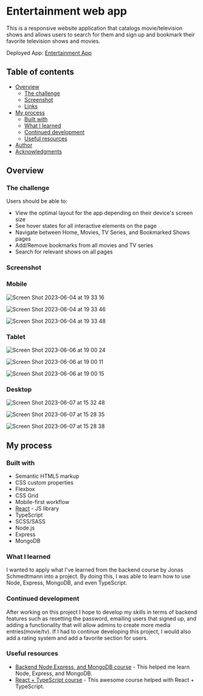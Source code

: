 # Entertainment web app

This is a responsive website application that catalogs movie/television shows and allows users to search for them and sign up and bookmark their favorite television shows and movies.

Deployed App: [Entertainment App](https://entertainment-app-frontend.vercel.app)

## Table of contents

- [Overview](#overview)
  - [The challenge](#the-challenge)
  - [Screenshot](#screenshot)
  - [Links](#links)
- [My process](#my-process)
  - [Built with](#built-with)
  - [What I learned](#what-i-learned)
  - [Continued development](#continued-development)
  - [Useful resources](#useful-resources)
- [Author](#author)
- [Acknowledgments](#acknowledgments)


## Overview

### The challenge

Users should be able to:

- View the optimal layout for the app depending on their device's screen size
- See hover states for all interactive elements on the page
- Navigate between Home, Movies, TV Series, and Bookmarked Shows pages
- Add/Remove bookmarks from all movies and TV series
- Search for relevant shows on all pages

### Screenshot

### Mobile
![Screen Shot 2023-06-04 at 19 33 16](https://github.com/ATEOTG/entertainment-app/assets/25332391/44fc7ae6-85ee-41ad-8703-1a92ec3142dc)

![Screen Shot 2023-06-04 at 19 33 46](https://github.com/ATEOTG/entertainment-app/assets/25332391/d65ba324-ad3a-4ac0-acbb-091c5a3bd90d)

![Screen Shot 2023-06-04 at 19 33 48](https://github.com/ATEOTG/entertainment-app/assets/25332391/1f36783b-4355-4969-8f1d-719bed855bf0)

### Tablet
![Screen Shot 2023-06-06 at 19 00 24](https://github.com/ATEOTG/entertainment-app/assets/25332391/a7a0a130-a8ee-4dd6-a2d5-d7f3cfc9711b)

![Screen Shot 2023-06-06 at 19 00 11](https://github.com/ATEOTG/entertainment-app/assets/25332391/50be822d-79a8-4716-a803-93c91c613c1b)

![Screen Shot 2023-06-06 at 19 00 15](https://github.com/ATEOTG/entertainment-app/assets/25332391/ef2d8c9e-1638-4798-a400-16fafad4882a)


### Desktop
![Screen Shot 2023-06-07 at 15 32 48](https://github.com/ATEOTG/entertainment-app/assets/25332391/df997ed3-bd2e-4d6f-9be8-dd03cd3bda60)

![Screen Shot 2023-06-07 at 15 28 35](https://github.com/ATEOTG/entertainment-app/assets/25332391/7b3fe912-1fc7-478a-af4d-efbb1c4343e6)

![Screen Shot 2023-06-07 at 15 28 38](https://github.com/ATEOTG/entertainment-app/assets/25332391/6479a6d7-0d1c-4035-bbd5-05553ab3059c)

## My process

### Built with

- Semantic HTML5 markup
- CSS custom properties
- Flexbox
- CSS Grid
- Mobile-first workflow
- [React](https://reactjs.org/) - JS library
- TypeScript
- SCSS/SASS
- Node.js
- Express
- MongoDB

### What I learned

I wanted to apply what I've learned from the backend course by Jonas Schmedtmann into a project. By doing this, I was able to learn how to use Node, Express, MongoDB, and even TypeScript. 

### Continued development

After working on this project I hope to develop my skills in terms of backend features such as resetting the password, emailing users that signed up, and adding a functionality that will allow admins to create more media entries(movie/tv). If I had to continue developing this project, I would also add a rating system and add a favorite section for users. 

### Useful resources

- [Backend Node,Express, and MongoDB course](https://www.udemy.com/course/nodejs-express-mongodb-bootcamp/) - This helped me learn Node, Express, and MongoDB.
- [React + TypeScript course](https://www.udemy.com/course/understanding-typescript/) - This awesome course helped with React + TypeScript.
